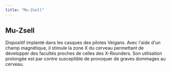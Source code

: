 ```yaml
---
title: "Mu-Zsell"
---
```


Mu-Zsell
--------

Dispositif implanté dans les casques des pilotes Veigans. Avec l'aide d'un champ magnétique, il stimule la zone X du cerveau permettant de développer des facultés proches de celles des X-Rounders. Son utilisation prolongée est par contre susceptible de provoquer de graves dommages au cerveau. 

